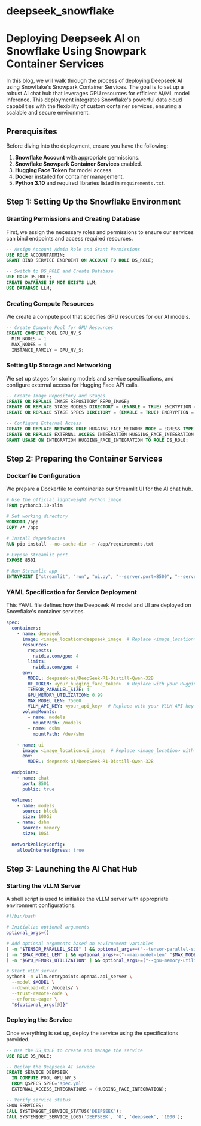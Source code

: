 # deepseek_snowflake

# Deploying Deepseek AI on Snowflake Using Snowpark Container Services

In this blog, we will walk through the process of deploying Deepseek AI using Snowflake's Snowpark Container Services. The goal is to set up a robust AI chat hub that leverages GPU resources for efficient AI/ML model inference. This deployment integrates Snowflake's powerful data cloud capabilities with the flexibility of custom container services, ensuring a scalable and secure environment.

## Prerequisites

Before diving into the deployment, ensure you have the following:

1. **Snowflake Account** with appropriate permissions.
2. **Snowflake Snowpark Container Services** enabled.
3. **Hugging Face Token** for model access.
4. **Docker** installed for container management.
5. **Python 3.10** and required libraries listed in `requirements.txt`.

## Step 1: Setting Up the Snowflake Environment

### Granting Permissions and Creating Database
First, we assign the necessary roles and permissions to ensure our services can bind endpoints and access required resources.

```sql
-- Assign Account Admin Role and Grant Permissions
USE ROLE ACCOUNTADMIN;
GRANT BIND SERVICE ENDPOINT ON ACCOUNT TO ROLE DS_ROLE;

-- Switch to DS_ROLE and Create Database
USE ROLE DS_ROLE;
CREATE DATABASE IF NOT EXISTS LLM;
USE DATABASE LLM;
```

### Creating Compute Resources
We create a compute pool that specifies GPU resources for our AI models.

```sql
-- Create Compute Pool for GPU Resources
CREATE COMPUTE POOL GPU_NV_S
  MIN_NODES = 1
  MAX_NODES = 4
  INSTANCE_FAMILY = GPU_NV_S;
```

### Setting Up Storage and Networking
We set up stages for storing models and service specifications, and configure external access for Hugging Face API calls.

```sql
-- Create Image Repository and Stages
CREATE OR REPLACE IMAGE REPOSITORY REPO_IMAGE;
CREATE OR REPLACE STAGE MODELS DIRECTORY = (ENABLE = TRUE) ENCRYPTION = (TYPE='SNOWFLAKE_SSE');
CREATE OR REPLACE STAGE SPECS DIRECTORY = (ENABLE = TRUE) ENCRYPTION = (TYPE='SNOWFLAKE_SSE');

-- Configure External Access
CREATE OR REPLACE NETWORK RULE HUGGING_FACE_NETWORK MODE = EGRESS TYPE = HOST_PORT VALUE_LIST = ('0.0.0.0');
CREATE OR REPLACE EXTERNAL ACCESS INTEGRATION HUGGING_FACE_INTEGRATION ALLOWED_NETWORK_RULES = (HUGGING_FACE_NETWORK) ENABLED = TRUE;
GRANT USAGE ON INTEGRATION HUGGING_FACE_INTEGRATION TO ROLE DS_ROLE;
```

## Step 2: Preparing the Container Services

### Dockerfile Configuration
We prepare a Dockerfile to containerize our Streamlit UI for the AI chat hub.

```dockerfile
# Use the official lightweight Python image
FROM python:3.10-slim

# Set working directory
WORKDIR /app
COPY /* /app

# Install dependencies
RUN pip install --no-cache-dir -r /app/requirements.txt

# Expose Streamlit port
EXPOSE 8501

# Run Streamlit app
ENTRYPOINT ["streamlit", "run", "ui.py", "--server.port=8500", "--server.address=0.0.0.0"]
```

### YAML Specification for Service Deployment
This YAML file defines how the Deepseek AI model and UI are deployed on Snowflake's container services.

```yaml
spec:
  containers:
    - name: deepseek
      image: <image_location>deepseek_image  # Replace <image_location> with your actual registry path
      resources:
        requests:
          nvidia.com/gpu: 4
        limits:
          nvidia.com/gpu: 4
      env:
        MODEL: deepseek-ai/DeepSeek-R1-Distill-Qwen-32B
        HF_TOKEN: <your_hugging_face_token>  # Replace with your Hugging Face token
        TENSOR_PARALLEL_SIZE: 4
        GPU_MEMORY_UTILIZATION: 0.99
        MAX_MODEL_LEN: 75000
        VLLM_API_KEY: <your_api_key>  # Replace with your VLLM API key
      volumeMounts:
        - name: models
          mountPath: /models
        - name: dshm
          mountPath: /dev/shm

    - name: ui
      image: <image_location>ui_image  # Replace <image_location> with your actual registry path
      env:
        MODEL: deepseek-ai/DeepSeek-R1-Distill-Qwen-32B

  endpoints:
    - name: chat
      port: 8501
      public: true

  volumes:
    - name: models
      source: block
      size: 100Gi
    - name: dshm
      source: memory
      size: 10Gi

  networkPolicyConfig:
    allowInternetEgress: true
```

## Step 3: Launching the AI Chat Hub

### Starting the vLLM Server
A shell script is used to initialize the vLLM server with appropriate environment configurations.

```bash
#!/bin/bash

# Initialize optional arguments
optional_args=()

# Add optional arguments based on environment variables
[ -n "$TENSOR_PARALLEL_SIZE" ] && optional_args+=("--tensor-parallel-size" "$TENSOR_PARALLEL_SIZE")
[ -n "$MAX_MODEL_LEN" ] && optional_args+=("--max-model-len" "$MAX_MODEL_LEN")
[ -n "$GPU_MEMORY_UTILIZATION" ] && optional_args+=("--gpu-memory-utilization" "$GPU_MEMORY_UTILIZATION")

# Start vLLM server
python3 -m vllm.entrypoints.openai.api_server \
  --model $MODEL \
  --download-dir /models/ \
  --trust-remote-code \
  --enforce-eager \
  "${optional_args[@]}"
```

### Deploying the Service
Once everything is set up, deploy the service using the specifications provided.

```sql
-- Use the DS_ROLE to create and manage the service
USE ROLE DS_ROLE;

-- Deploy the Deepseek AI service
CREATE SERVICE DEEPSEEK
  IN COMPUTE POOL GPU_NV_S
  FROM @SPECS SPEC='spec.yml'
  EXTERNAL_ACCESS_INTEGRATIONS = (HUGGING_FACE_INTEGRATION);

-- Verify service status
SHOW SERVICES;
CALL SYSTEM$GET_SERVICE_STATUS('DEEPSEEK');
CALL SYSTEM$GET_SERVICE_LOGS('DEEPSEEK', '0', 'deepseek', '1000');
```


